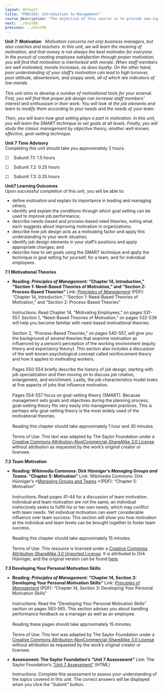 ```yaml
---
layout: default
title: "PRDV203: Introduction to Management"
course_description: "The objective of this course is to provide new supervisors or managers with the basic, practical knowledge necessary for their new positions."
next: ../Unit08
previous: ../Unit06
---
```

**Unit 7: Motivation** <span id="7"></span> 
*Motivation concerns not only business managers, but also coaches and
teachers. In this unit, we will learn the meaning of motivation, and
that money is not always the best motivator for everyone. In the pursuit
of creating employee satisfaction through proper motivation, you will
find that motivation is interlocked with morale. When staff members are
well motivated, morale increases, as does loyalty. On the other hand,
poor understanding of your staff’s motivation can lead to high turnover,
poor attitude, absenteeism, and sloppy work, all of which are indicators
of low morale.*  
    
 *This unit aims to develop a number of motivational tools for your
arsenal. First, you will find that proper job design can increase staff
members’ interest and enthusiasm in their work. You will look at the job
elements and learn to modify them according to your needs and the needs
of your team.*  
  
 *Then, you will learn how goal setting plays a part in motivation. In
this unit, you will learn the SMART technique to set goals at all
levels. Finally, you will study the classic management by objective
theory, another well-known, effective, goal-setting technique.*

**Unit 7 Time Advisory**  
Completing this unit should take you approximately 2 hours.  
  
 ☐    Subunit 7.1: 1.5 hours  
  
 ☐    Subunit 7.2: 0.25 hours  
  
 ☐    Subunit 7.3: 0.25 hours

**Unit7 Learning Outcomes**  
Upon successful completion of this unit, you will be able to:
-   define motivation and explain its importance in leading and managing
    others;
-   identify and explain the conditions through which goal setting can
    be used to improve job performance;
-   describe needs-based and process-based need theories, noting what
    each suggests about improving motivation in organizations;
-   describe how job design acts as a motivating factor and apply this
    understanding to your work situation;
-   identify job design elements in your staff’s positions and apply
    appropriate changes; and
-   describe how to set goals using the SMART technique and apply the
    technique in goal setting for yourself, for a team, and for
    individual employees.

**7.1 Motivational Theories** <span id="7.1"></span> 
-   **Reading: *Principles of Management*: “Chapter 14, Introduction,”
    “Section 1: Need-Based Theories of Motivation,” and “Section 2:
    Process-Based Theories”**
    Link: *[Principles of
    Management](https://resources.saylor.org/archived/textbooks/Principles%20of%20Management.pdf)*
    (PDF): “Chapter 14, Introduction,” “Section 1: Need-Based Theories
    of Motivation,” and “Section 2: Process-Based Theories”  
        
     Instructions: Read Chapter 14, “Motivating Employees,” on pages
    531-557. Section 1, “Need-Based Theories of Motivation,” on pages
    532-539 will help you become familiar with need-based motivational
    theories.  
        
     Section 2, “Process-Based Theories,” on pages 540-557, will give
    you the background of several theories that examine motivation as
    influenced by a person’s perception of the working environment
    (equity theory and expectancy theory). This section also includes a
    discussion of the well-known psychological concept called
    reinforcement theory and how it applies to motivating workers.  
        
     Pages 550-554 briefly describe the history of job design, starting
    with job specialization and then moving on to discuss job rotation,
    enlargement, and enrichment. Lastly, the job characteristics model
    looks at five aspects of jobs that influence motivation.  
        
     Pages 554-557 focus on goal-setting theory (SMART). Because
    management sets goals and objectives during the planning process,
    goal-setting theory fits very easily into management practices. This
    is perhaps why goal-setting theory is the most widely used of the
    motivational theories.  
        
     Reading this chapter should take approximately 1 hour and 30
    minutes.  
        
     Terms of Use: This text was adapted by The Saylor Foundation under
    a [Creative Commons Attribution-NonCommercial-ShareAlike 3.0
    License](http://creativecommons.org/licenses/by-nc-sa/3.0/) without
    attribution as requested by the work’s original creator or licensee.

**7.2 Team Motivation** <span id="7.2"></span> 
-   **Reading: Wikimedia Commons: Dirk Hünniger’s *Managing Groups and
    Teams*: “Chapter 5: Motivation”**
    Link: Wikimedia Commons: Dirk Hünniger’s *[Managing Groups and
    Teams](http://upload.wikimedia.org/wikipedia/commons/4/42/Managing_Groups_and_Teams.pdf) *(PDF):
    “Chapter 5: Motivation”  
        
     Instructions: Read pages 41-44 for a discussion of team motivation.
    Individual and team motivation are not the same; an individual
    instinctively seeks to fulfill his or her own needs, which may
    conflict with team needs. Yet individual motivation can exert
    considerable influence over team success. This section will show you
    how motivation at the individual and team levels can be brought
    together to foster team success.  
        
     Reading this chapter should take approximately 15 minutes.  
        
     Terms of Use: This resource is licensed under a [Creative Commons
    Attribution-ShareAlike 3.0 Unported
    License](http://creativecommons.org/licenses/by-sa/3.0/). It is
    attributed to Dirk Hünniger, and the original version can be found
    [here](http://upload.wikimedia.org/wikipedia/commons/4/42/Managing_Groups_and_Teams.pdf).

**7.3 Developing Your Personal Motivation Skills** <span
id="7.3"></span> 
-   **Reading: *Principles of Management*: “Chapter 14, Section 3:
    Developing Your Personal Motivation Skills”**
    Link: *[Principles of
    Management](https://resources.saylor.org/archived/textbooks/Principles%20of%20Management.pdf)*
    (PDF): “Chapter 14, Section 3: Developing Your Personal Motivation
    Skills”  
        
     Instructions: Read the “Developing Your Personal Motivation Skills”
    section on pages 563-565. This section advises you about handling
    performance feedback as a manager as well as an employee.  
        
     Reading these pages should take approximately 15 minutes.  
        
     Terms of Use: This text was adapted by The Saylor Foundation under
    a [Creative Commons Attribution-NonCommercial-ShareAlike 3.0
    License](http://creativecommons.org/licenses/by-nc-sa/3.0/) without
    attribution as requested by the work’s original creator or licensee.

-   **Assessment: The Saylor Foundation’s “Unit 7 Assessment”**
    Link: The Saylor Foundation’s [“Unit 7
    Assessment”](http://school.saylor.org/mod/quiz/view.php?id=1710) (HTML)  
      
     Instructions: Complete this assessment to assess your understanding
    of the topics covered in this unit. The correct answers will be
    displayed when you click the “Submit” button.


